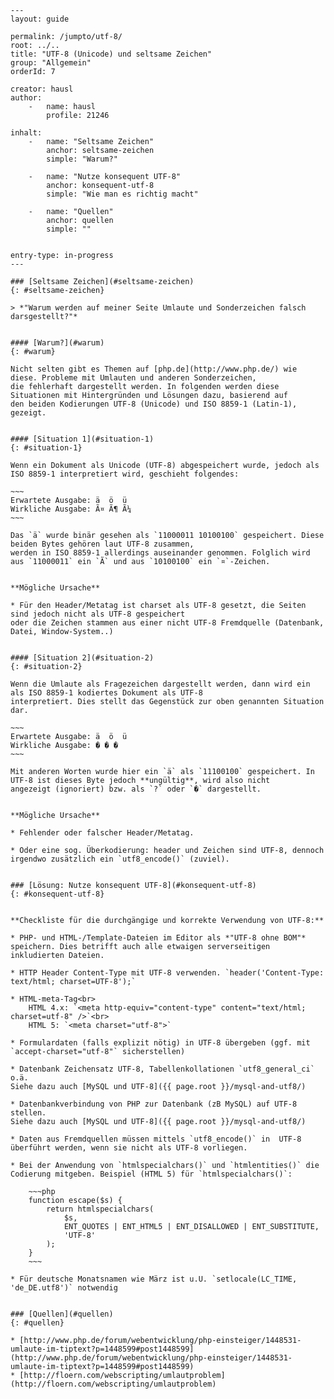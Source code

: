     ---
    layout: guide

    permalink: /jumpto/utf-8/
    root: ../..
    title: "UTF-8 (Unicode) und seltsame Zeichen"
    group: "Allgemein"
    orderId: 7

    creator: hausl
    author:
        -   name: hausl
            profile: 21246

    inhalt:
        -   name: "Seltsame Zeichen"
            anchor: seltsame-zeichen
            simple: "Warum?"

        -   name: "Nutze konsequent UTF-8"
            anchor: konsequent-utf-8
            simple: "Wie man es richtig macht"

        -   name: "Quellen"
            anchor: quellen
            simple: ""


    entry-type: in-progress
    ---

    ### [Seltsame Zeichen](#seltsame-zeichen)
    {: #seltsame-zeichen}

    > *"Warum werden auf meiner Seite Umlaute und Sonderzeichen falsch darsgestellt?"*


    #### [Warum?](#warum)
    {: #warum}

    Nicht selten gibt es Themen auf [php.de](http://www.php.de/) wie diese. Probleme mit Umlauten und anderen Sonderzeichen,
    die fehlerhaft dargestellt werden. In folgenden werden diese Situationen mit Hintergründen und Lösungen dazu, basierend auf
    den beiden Kodierungen UTF-8 (Unicode) und ISO 8859-1 (Latin-1), gezeigt.


    #### [Situation 1](#situation-1)
    {: #situation-1}

    Wenn ein Dokument als Unicode (UTF-8) abgespeichert wurde, jedoch als ISO 8859-1 interpretiert wird, geschieht folgendes:

    ~~~
    Erwartete Ausgabe: ä  ö  ü
    Wirkliche Ausgabe: Ã¤ Ã¶ Ã¼
    ~~~

    Das `ä` wurde binär gesehen als `11000011 10100100` gespeichert. Diese beiden Bytes gehören laut UTF-8 zusammen,
    werden in ISO 8859-1 allerdings auseinander genommen. Folglich wird aus `11000011` ein `Ã` und aus `10100100` ein `¤`-Zeichen.


    **Mögliche Ursache**

    * Für den Header/Metatag ist charset als UTF-8 gesetzt, die Seiten sind jedoch nicht als UTF-8 gespeichert
    oder die Zeichen stammen aus einer nicht UTF-8 Fremdquelle (Datenbank, Datei, Window-System..)


    #### [Situation 2](#situation-2)
    {: #situation-2}

    Wenn die Umlaute als Fragezeichen dargestellt werden, dann wird ein als ISO 8859-1 kodiertes Dokument als UTF-8
    interpretiert. Dies stellt das Gegenstück zur oben genannten Situation dar.

    ~~~
    Erwartete Ausgabe: ä  ö  ü
    Wirkliche Ausgabe: � � �
    ~~~

    Mit anderen Worten wurde hier ein `ä` als `11100100` gespeichert. In UTF-8 ist dieses Byte jedoch **ungültig**, wird also nicht
    angezeigt (ignoriert) bzw. als `?` oder `�` dargestellt.


    **Mögliche Ursache**

    * Fehlender oder falscher Header/Metatag.

    * Oder eine sog. Überkodierung: header und Zeichen sind UTF-8, dennoch irgendwo zusätzlich ein `utf8_encode()` (zuviel).


    ### [Lösung: Nutze konsequent UTF-8](#konsequent-utf-8)
    {: #konsequent-utf-8}


    **Checkliste für die durchgängige und korrekte Verwendung von UTF-8:**

    * PHP- und HTML-/Template-Dateien im Editor als *"UTF-8 ohne BOM"* speichern. Dies betrifft auch alle etwaigen serverseitigen inkludierten Dateien.

    * HTTP Header Content-Type mit UTF-8 verwenden. `header('Content-Type: text/html; charset=UTF-8');`

    * HTML-meta-Tag<br>
        HTML 4.x: `<meta http-equiv="content-type" content="text/html; charset=utf-8" />`<br>
        HTML 5: `<meta charset="utf-8">`

    * Formulardaten (falls explizit nötig) in UTF-8 übergeben (ggf. mit `accept-charset="utf-8"` sicherstellen)

    * Datenbank Zeichensatz UTF-8, Tabellenkollationen `utf8_general_ci` o.ä.
    Siehe dazu auch [MySQL und UTF-8]({{ page.root }}/mysql-and-utf8/)

    * Datenbankverbindung von PHP zur Datenbank (zB MySQL) auf UTF-8 stellen.
    Siehe dazu auch [MySQL und UTF-8]({{ page.root }}/mysql-and-utf8/)

    * Daten aus Fremdquellen müssen mittels `utf8_encode()` in  UTF-8 überführt werden, wenn sie nicht als UTF-8 vorliegen.

    * Bei der Anwendung von `htmlspecialchars()` und `htmlentities()` die Codierung mitgeben. Beispiel (HTML 5) für `htmlspecialchars()`:

        ~~~php
        function escape($s) {
            return htmlspecialchars(
                $s,
                ENT_QUOTES | ENT_HTML5 | ENT_DISALLOWED | ENT_SUBSTITUTE,
                'UTF-8'
            );
        }
        ~~~

    * Für deutsche Monatsnamen wie März ist u.U. `setlocale(LC_TIME, 'de_DE.utf8')` notwendig


    ### [Quellen](#quellen)
    {: #quellen}

    * [http://www.php.de/forum/webentwicklung/php-einsteiger/1448531-umlaute-im-tiptext?p=1448599#post1448599](http://www.php.de/forum/webentwicklung/php-einsteiger/1448531-umlaute-im-tiptext?p=1448599#post1448599)
    * [http://floern.com/webscripting/umlautproblem](http://floern.com/webscripting/umlautproblem)
